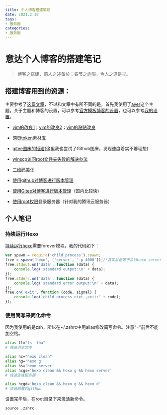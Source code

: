 ```yaml
---
title: 个人博客搭建笔记
date: 2021.2.18
tags: 
- 服务器
categories:
- 服务器
---
```




# 意达个人博客的搭建笔记

> 博客之搭建，前人之述备矣；春节之适暇，今人之道是举。




## 搭建博客用到的资源：
主要参考了[这篇文章](https://blog.csdn.net/sinat_37781304/article/details/82729029)，不过和文章中有所不同的是，首先我使用了[ayer](https://github.com/Shen-Yu/hexo-theme-ayer)这个主题。关于主题和博客的设置，可以参考[官方模板博客的设置](https://gitee.com/shen-yu/shen-yu/tree/dev/source)，也可以参考[我的设置](https://github.com/DF-Master/yidablog)。

- [vim的改良1](https://linuxhint.com/configure_vim_vimrc/)；[vim的改良2](https://blog.csdn.net/qq_37934101/article/details/80287879)；[vim的粘贴改良](http://xstarcd.github.io/wiki/vim/vim-copy-paste.html)

- [网页token素材库](www.iconfinder.com)

- [gitee图床的搭建](https://www.jianshu.com/p/a1e2cf01e05f)(这里我也尝试了Github图床，发现速度着实不够理想)

- [winscp访问root文件夹失败的解决办法](https://www.geek-share.com/detail/2763305440.html)

- [二维码美化](https://mh.cli.im/)

- [使用github对博客进行版本管理](https://blog.techbridge.cc/2018/01/17/learning-programming-and-coding-with-python-git-and-github-tutorial/)

- [使用Gitee对博客进行版本管理](https://blog.csdn.net/weixin_41010198/article/details/109166815)（国内比较快）

- [使用root权限](https://blog.csdn.net/qq_43178138/article/details/110100872)登录服务器（针对我的腾讯云服务器）

## 个人笔记

### 持续运行Hexo

[持续运行hexo](http://wiki.lonelyor.org/15655136450838.html)需要forever模块，我的代码如下：

```js
var spawn = require('child_process').spawn;
free = spawn('hexo', ['server', '-p 4000']);/*其实就是等于执行hexo server -p 4000*/
free.stdout.on('data', function (data) {
	console.log('standard output:\n' + data);
});
free.stderr.on('data', function (data) { 
	console.log('standard error output:\n' + data);
});
free.on('exit', function (code, signal) {
	console.log('child process eixt ,exit:' + code);
});

```

### 使用简写来简化命令

因为我使用的是zsh，所以在~/.zshrc中用alias修改简写命令。注意“=”前后不能加空格。

```sh
alias ll="ls -lha"
# 快速浏览文件

alias hc="hexo clean"
alias hg='hexo g'                          
alias hs='hexo server'
alias hcgs='hexo clean && hexo g && hexo server'
# 快速生成服务器

alias hcgd='hexo clean && hexo g && hexo d'
# 快速部署到github
```

设置完毕后，在root目录下来激活新命令。

```shell
source .zshrc
```

